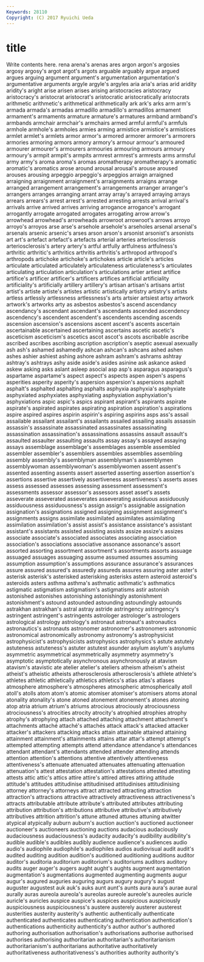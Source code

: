 ```yaml
---
Keywords: 28110 
Copyright: (C) 2017 Ryuichi Ueda
---
```


# title

Write contents here.
rena
arena's arenas ares argon argon's argosies argosy argosy's argot argot's
argots arguable arguably argue argued argues arguing argument argument's argumentation
argumentation's argumentative arguments argyle argyle's argyles aria aria's arias arid
aridity aridity's aright arise arisen arises arising aristocracies aristocracy aristocracy's
aristocrat aristocrat's aristocratic aristocratically aristocrats arithmetic arithmetic's arithmetical arithmetically ark
ark's arks arm arm's armada armada's armadas armadillo armadillo's armadillos
armament armament's armaments armature armature's armatures armband armband's armbands armchair
armchair's armchairs armed armful armful's armfuls armhole armhole's armholes armies
arming armistice armistice's armistices armlet armlet's armlets armor armor's armored
armorer armorer's armorers armories armoring armors armory armory's armour armour's
armoured armourer armourer's armourers armouries armouring armours armoury armoury's armpit
armpit's armpits armrest armrest's armrests arms armsful army army's aroma
aroma's aromas aromatherapy aromatherapy's aromatic aromatic's aromatics arose around arousal
arousal's arouse aroused arouses arousing arpeggio arpeggio's arpeggios arraign arraigned
arraigning arraignment arraignment's arraignments arraigns arrange arranged arrangement arrangement's arrangements
arranger arranger's arrangers arranges arranging arrant array array's arrayed arraying
arrays arrears arrears's arrest arrest's arrested arresting arrests arrival arrival's
arrivals arrive arrived arrives arriving arrogance arrogance's arrogant arrogantly arrogate
arrogated arrogates arrogating arrow arrow's arrowhead arrowhead's arrowheads arrowroot arrowroot's
arrows arroyo arroyo's arroyos arse arse's arsehole arsehole's arseholes arsenal
arsenal's arsenals arsenic arsenic's arses arson arson's arsonist arsonist's arsonists
art art's artefact artefact's artefacts arterial arteries arteriosclerosis arteriosclerosis's artery
artery's artful artfully artfulness artfulness's arthritic arthritic's arthritics arthritis arthritis's
arthropod arthropod's arthropods artichoke artichoke's artichokes article article's articles articulate
articulated articulately articulateness articulateness's articulates articulating articulation articulation's articulations artier
artiest artifice artifice's artificer artificer's artificers artifices artificial artificiality artificiality's
artificially artillery artillery's artisan artisan's artisans artist artist's artiste artiste's
artistes artistic artistically artistry artistry's artists artless artlessly artlessness artlessness's
arts artsier artsiest artsy artwork artwork's artworks arty as asbestos
asbestos's ascend ascendancy ascendancy's ascendant ascendant's ascendants ascended ascendency ascendency's
ascendent ascendent's ascendents ascending ascends ascension ascension's ascensions ascent ascent's
ascents ascertain ascertainable ascertained ascertaining ascertains ascetic ascetic's asceticism asceticism's
ascetics ascot ascot's ascots ascribable ascribe ascribed ascribes ascribing ascription
ascription's aseptic asexual asexually ash ash's ashamed ashamedly ashcan ashcan's
ashcans ashed ashen ashes ashier ashiest ashing ashore ashram ashram's
ashrams ashtray ashtray's ashtrays ashy aside aside's asides asinine ask
askance asked askew asking asks aslant asleep asocial asp asp's
asparagus asparagus's aspartame aspartame's aspect aspect's aspects aspen aspen's aspens
asperities asperity asperity's aspersion aspersion's aspersions asphalt asphalt's asphalted asphalting
asphalts asphyxia asphyxia's asphyxiate asphyxiated asphyxiates asphyxiating asphyxiation asphyxiation's asphyxiations
aspic aspic's aspics aspirant aspirant's aspirants aspirate aspirate's aspirated aspirates
aspirating aspiration aspiration's aspirations aspire aspired aspires aspirin aspirin's aspiring
aspirins asps ass's assail assailable assailant assailant's assailants assailed assailing
assails assassin assassin's assassinate assassinated assassinates assassinating assassination assassination's assassinations
assassins assault assault's assaulted assaulter assaulting assaults assay assay's assayed
assaying assays assemblage assemblage's assemblages assemble assembled assembler assembler's assemblers
assembles assemblies assembling assembly assembly's assemblyman assemblyman's assemblymen assemblywoman assemblywoman's
assemblywomen assent assent's assented assenting assents assert asserted asserting assertion
assertion's assertions assertive assertively assertiveness assertiveness's asserts asses assess assessed
assesses assessing assessment assessment's assessments assessor assessor's assessors asset asset's
assets asseverate asseverated asseverates asseverating assiduous assiduously assiduousness assiduousness's assign
assign's assignable assignation assignation's assignations assigned assigning assignment assignment's assignments
assigns assimilate assimilated assimilates assimilating assimilation assimilation's assist assist's assistance
assistance's assistant assistant's assistants assisted assisting assists assize assize's assizes
associate associate's associated associates associating association association's associations associative assonance
assonance's assort assorted assorting assortment assortment's assortments assorts assuage assuaged
assuages assuaging assume assumed assumes assuming assumption assumption's assumptions assurance
assurance's assurances assure assured assured's assuredly assureds assures assuring aster
aster's asterisk asterisk's asterisked asterisking asterisks astern asteroid asteroid's asteroids
asters asthma asthma's asthmatic asthmatic's asthmatics astigmatic astigmatism astigmatism's astigmatisms
astir astonish astonished astonishes astonishing astonishingly astonishment astonishment's astound astounded
astounding astoundingly astounds astrakhan astrakhan's astral astray astride astringency astringency's
astringent astringent's astringents astrologer astrologer's astrologers astrological astrology astrology's astronaut
astronaut's astronautics astronautics's astronauts astronomer astronomer's astronomers astronomic astronomical astronomically
astronomy astronomy's astrophysicist astrophysicist's astrophysicists astrophysics astrophysics's astute astutely astuteness
astuteness's astuter astutest asunder asylum asylum's asylums asymmetric asymmetrical asymmetrically
asymmetry asymmetry's asymptotic asymptotically asynchronous asynchronously at atavism atavism's atavistic
ate atelier atelier's ateliers atheism atheism's atheist atheist's atheistic atheists
atherosclerosis atherosclerosis's athlete athlete's athletes athletic athletically athletics athletics's atlas
atlas's atlases atmosphere atmosphere's atmospheres atmospheric atmospherically atoll atoll's atolls
atom atom's atomic atomiser atomiser's atomisers atoms atonal atonality atonality's
atone atoned atonement atonement's atones atoning atop atria atrium atrium's
atriums atrocious atrociously atrociousness atrociousness's atrocities atrocity atrocity's atrophied atrophies
atrophy atrophy's atrophying attach attached attaching attachment attachment's attachments attaché
attaché's attachés attack attack's attacked attacker attacker's attackers attacking attacks
attain attainable attained attaining attainment attainment's attainments attains attar attar's
attempt attempt's attempted attempting attempts attend attendance attendance's attendances attendant
attendant's attendants attended attender attending attends attention attention's attentions attentive
attentively attentiveness attentiveness's attenuate attenuated attenuates attenuating attenuation attenuation's attest
attestation attestation's attestations attested attesting attests attic attic's attics attire
attire's attired attires attiring attitude attitude's attitudes attitudinise attitudinised attitudinises
attitudinising attorney attorney's attorneys attract attracted attracting attraction attraction's attractions
attractive attractively attractiveness attractiveness's attracts attributable attribute attribute's attributed attributes
attributing attribution attribution's attributions attributive attributive's attributively attributives attrition attrition's
attune attuned attunes attuning atwitter atypical atypically auburn auburn's auction
auction's auctioned auctioneer auctioneer's auctioneers auctioning auctions audacious audaciously audaciousness
audaciousness's audacity audacity's audibility audibility's audible audible's audibles audibly audience
audience's audiences audio audio's audiophile audiophile's audiophiles audios audiovisual audit
audit's audited auditing audition audition's auditioned auditioning auditions auditor auditor's
auditoria auditorium auditorium's auditoriums auditors auditory audits auger auger's augers
aught aught's aughts augment augmentation augmentation's augmentations augmented augmenting augments
augur augur's augured auguries auguring augurs augury augury's august auguster
augustest auk auk's auks aunt aunt's aunts aura aura's aurae
aural aurally auras aureola aureola's aureolas aureole aureole's aureoles auricle
auricle's auricles auspice auspice's auspices auspicious auspiciously auspiciousness auspiciousness's austere
austerely austerer austerest austerities austerity austerity's authentic authentically authenticate authenticated
authenticates authenticating authentication authentication's authentications authenticity authenticity's author author's authored
authoring authorisation authorisation's authorisations authorise authorised authorises authorising authoritarian authoritarian's
authoritarianism authoritarianism's authoritarians authoritative authoritatively authoritativeness authoritativeness's authorities authority authority's
